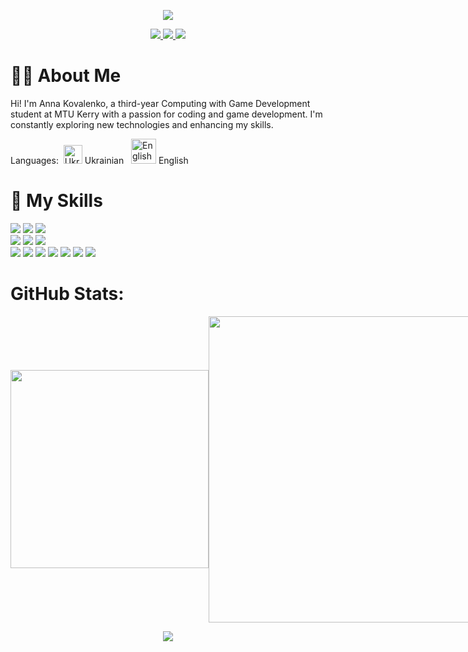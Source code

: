  <p align='center'>
<img src="https://capsule-render.vercel.app/api?type=waving&height=250&color=0:A770EF,100:fd9b9b&text=Welcome%20to%20My%20GitHub%20🪻&section=header&textBg=false&fontSize=45&fontColor=2c0d49&fontAlign=50&animation=twinkling" />
</p>
<p align='center'>
  <a href="https://www.linkedin.com/in/anna-kovalenko-386651253/">
    <img src="https://img.shields.io/badge/LinkedIn-0077B5.svg?style=for-the-badge&logo=linkedin&logoColor=white"/>
  </a>
  <a href="https://yunnna005.github.io/AnnaKovalenko.github.io/">
    <img src="https://img.shields.io/badge/Website-FF69B4.svg?style=for-the-badge&logo=heart&logoColor=white"/>
  </a>
  <a href="mailto:annakovalenko0050.com">
    <img src="https://img.shields.io/badge/Email-D14836.svg?style=for-the-badge&logo=gmail&logoColor=white"/>
  </a>
</p>

# 👩‍💻 About Me

Hi! I'm Anna Kovalenko, a third-year Computing with Game Development student at MTU Kerry with a passion for coding and game development. I'm constantly exploring new technologies and enhancing my skills.
<p>
 Languages:&nbsp;
  <img src="https://flagpedia.net/data/flags/h80/ua.png" width="30" alt="Ukrainian" /> Ukrainian  &nbsp;
  <img src="https://flagpedia.net/data/flags/h80/us.png" width="40" alt="English" /> English    
</p>

# 🚀 My Skills
<p>
  <img src="https://img.shields.io/badge/Java-ED8B00?style=for-the-badge&logo=java&logoColor=white" /> 
  <img src="https://img.shields.io/badge/python-3670A0?style=for-the-badge&logo=python&logoColor=ffdd54"/> 
  <img src="https://img.shields.io/badge/c%23-%23239120.svg?style=for-the-badge&logo=csharp&logoColor=white"/> <br>
  <img src="https://img.shields.io/badge/Cockroach%20Labs-6933FF?style=for-the-badge&logo=Cockroach%20Labs&logoColor=white"/> 
  <img src="https://img.shields.io/badge/MariaDB-003545?style=for-the-badge&logo=mariadb&logoColor=white"/> 
  <img src="https://img.shields.io/badge/mysql-4479A1.svg?style=for-the-badge&logo=mysql&logoColor=white"/> <br>
  <img src="https://img.shields.io/badge/.NET-5C2D91?style=for-the-badge&logo=.net&logoColor=white"/> 
  <img src="https://img.shields.io/badge/azure-%230072C6.svg?style=for-the-badge&logo=microsoftazure&logoColor=white" /> 
  <img src="https://img.shields.io/badge/github%20pages-121013?style=for-the-badge&logo=github&logoColor=white"/> 
  <img src="https://img.shields.io/badge/unity-%23000000.svg?style=for-the-badge&logo=unity&logoColor=white"/> 
  <img src="https://img.shields.io/badge/Autodesk%20Maya-DAA520.svg?style=for-the-badge&logo=autodesk&logoColor=white"/> 
  <img src="https://img.shields.io/badge/Docker-2496ED.svg?style=for-the-badge&logo=docker&logoColor=white"/> 
  <img src="https://img.shields.io/badge/Azure%20DevOps-0078D4.svg?style=for-the-badge&logo=azuredevops&logoColor=white"/>
</p>

# GitHub Stats:

<div style="display: flex; justify-content: space-between; align-items: center;">
  <a href="https://github.com/anuraghazra/github-readme-stats">
    <img src="https://github-readme-stats.vercel.app/api/top-langs/?username=yunnna005&layout=donut&theme=dracula" width="317" />
  </a>
  
  <img src="https://github-readme-stats.vercel.app/api?username=yunnna005&rank_icon=github&theme=dracula" width="490"/>
</div>




 <p align='center'>
<img src="https://capsule-render.vercel.app/api?type=waving&height=100&color=0:A770EF,100:fd9b9b&section=footer&textBg=false&fontSize=45&fontColor=2c0d49&fontAlign=50&animation=twinkling" />
</p>

